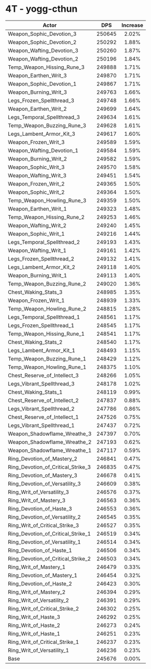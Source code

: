 # 4T - yogg-cthun
| Actor | DPS | Increase |
|---|:---:|:---:|
|Weapon_Sophic_Devotion_3|250645|2.02%|
|Weapon_Sophic_Devotion_2|250292|1.88%|
|Weapon_Wafting_Devotion_3|250260|1.87%|
|Weapon_Wafting_Devotion_2|250196|1.84%|
|Temp_Weapon_Hissing_Rune_3|249888|1.71%|
|Weapon_Earthen_Writ_3|249870|1.71%|
|Weapon_Sophic_Devotion_1|249867|1.71%|
|Weapon_Burning_Writ_3|249763|1.66%|
|Legs_Frozen_Spellthread_3|249748|1.66%|
|Weapon_Earthen_Writ_2|249699|1.64%|
|Legs_Temporal_Spellthread_3|249634|1.61%|
|Temp_Weapon_Buzzing_Rune_3|249628|1.61%|
|Legs_Lambent_Armor_Kit_3|249617|1.60%|
|Weapon_Frozen_Writ_3|249589|1.59%|
|Weapon_Wafting_Devotion_1|249584|1.59%|
|Weapon_Burning_Writ_2|249582|1.59%|
|Weapon_Sophic_Writ_3|249570|1.58%|
|Weapon_Wafting_Writ_3|249451|1.54%|
|Weapon_Frozen_Writ_2|249365|1.50%|
|Weapon_Sophic_Writ_2|249364|1.50%|
|Temp_Weapon_Howling_Rune_3|249359|1.50%|
|Weapon_Earthen_Writ_1|249323|1.48%|
|Temp_Weapon_Hissing_Rune_2|249253|1.46%|
|Weapon_Wafting_Writ_2|249240|1.45%|
|Weapon_Sophic_Writ_1|249216|1.44%|
|Legs_Temporal_Spellthread_2|249193|1.43%|
|Weapon_Wafting_Writ_1|249161|1.42%|
|Legs_Frozen_Spellthread_2|249132|1.41%|
|Legs_Lambent_Armor_Kit_2|249118|1.40%|
|Weapon_Burning_Writ_1|249113|1.40%|
|Temp_Weapon_Buzzing_Rune_2|249020|1.36%|
|Chest_Waking_Stats_3|248985|1.35%|
|Weapon_Frozen_Writ_1|248939|1.33%|
|Temp_Weapon_Howling_Rune_2|248815|1.28%|
|Legs_Temporal_Spellthread_1|248561|1.17%|
|Legs_Frozen_Spellthread_1|248545|1.17%|
|Temp_Weapon_Hissing_Rune_1|248541|1.17%|
|Chest_Waking_Stats_2|248540|1.17%|
|Legs_Lambent_Armor_Kit_1|248493|1.15%|
|Temp_Weapon_Buzzing_Rune_1|248429|1.12%|
|Temp_Weapon_Howling_Rune_1|248375|1.10%|
|Chest_Reserve_of_Intellect_3|248266|1.05%|
|Legs_Vibrant_Spellthread_3|248178|1.02%|
|Chest_Waking_Stats_1|248119|0.99%|
|Chest_Reserve_of_Intellect_2|247837|0.88%|
|Legs_Vibrant_Spellthread_2|247786|0.86%|
|Chest_Reserve_of_Intellect_1|247526|0.75%|
|Legs_Vibrant_Spellthread_1|247437|0.72%|
|Weapon_Shadowflame_Wreathe_3|247397|0.70%|
|Weapon_Shadowflame_Wreathe_2|247193|0.62%|
|Weapon_Shadowflame_Wreathe_1|247117|0.59%|
|Ring_Devotion_of_Mastery_2|246841|0.47%|
|Ring_Devotion_of_Critical_Strike_3|246835|0.47%|
|Ring_Devotion_of_Mastery_3|246678|0.41%|
|Ring_Devotion_of_Versatility_3|246609|0.38%|
|Ring_Writ_of_Versatility_3|246576|0.37%|
|Ring_Writ_of_Mastery_3|246563|0.36%|
|Ring_Devotion_of_Haste_3|246553|0.36%|
|Ring_Devotion_of_Versatility_2|246545|0.35%|
|Ring_Writ_of_Critical_Strike_3|246527|0.35%|
|Ring_Devotion_of_Critical_Strike_1|246519|0.34%|
|Ring_Devotion_of_Versatility_1|246514|0.34%|
|Ring_Devotion_of_Haste_1|246506|0.34%|
|Ring_Devotion_of_Critical_Strike_2|246503|0.34%|
|Ring_Writ_of_Mastery_1|246479|0.33%|
|Ring_Devotion_of_Mastery_1|246454|0.32%|
|Ring_Devotion_of_Haste_2|246423|0.30%|
|Ring_Writ_of_Mastery_2|246394|0.29%|
|Ring_Writ_of_Versatility_2|246391|0.29%|
|Ring_Writ_of_Critical_Strike_2|246302|0.25%|
|Ring_Writ_of_Haste_3|246292|0.25%|
|Ring_Writ_of_Haste_2|246273|0.24%|
|Ring_Writ_of_Haste_1|246251|0.23%|
|Ring_Writ_of_Critical_Strike_1|246237|0.23%|
|Ring_Writ_of_Versatility_1|246236|0.23%|
|Base|245676|0.00%|
